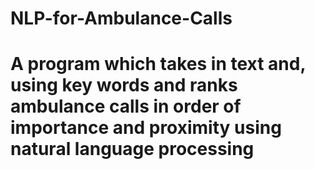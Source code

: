 # NLP-for-Ambulance-Calls

# A program which takes in text and, using key words and ranks ambulance calls in order of importance and proximity using natural language processing
